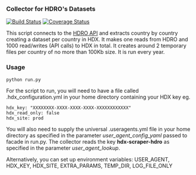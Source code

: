  ### Collector for HDRO's Datasets
[![Build Status](https://travis-ci.org/OCHA-DAP/hdx-scraper-hdro.svg?branch=master&ts=1)](https://travis-ci.org/OCHA-DAP/hdx-scraper-hdro) [![Coverage Status](https://coveralls.io/repos/github/OCHA-DAP/hdx-scraper-hdro/badge.svg?branch=master&ts=1)](https://coveralls.io/github/OCHA-DAP/hdx-scraper-hdro?branch=master)

This script connects to the [HDRO API](http://hdr.undp.org/en/content/human-development-report-office-statistical-data-api) and extracts country by country creating a dataset per country in HDX. It makes one reads from HDRO and 1000 read/writes (API calls) to HDX in total. It creates around 2 temporary files per country of no more than 100Kb size. It is run every year. 


### Usage

    python run.py

For the script to run, you will need to have a file called .hdx_configuration.yml in your home directory containing your HDX key eg.

    hdx_key: "XXXXXXXX-XXXX-XXXX-XXXX-XXXXXXXXXXXX"
    hdx_read_only: false
    hdx_site: prod
    
 You will also need to supply the universal .useragents.yml file in your home directory as specified in the parameter *user_agent_config_yaml* passed to facade in run.py. The collector reads the key **hdx-scraper-hdro** as specified in the parameter *user_agent_lookup*.
 
 Alternatively, you can set up environment variables: USER_AGENT, HDX_KEY, HDX_SITE, EXTRA_PARAMS, TEMP_DIR, LOG_FILE_ONLY
